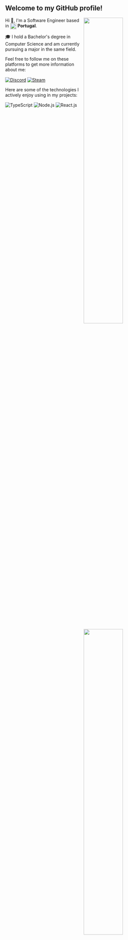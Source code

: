 ## Welcome to my GitHub profile! <img src="https://komarev.com/ghpvc/?username=almeidx" alt="" />

<img width="50%" align="right" src="https://github-readme-stats.vercel.app/api?username=almeidx&count_private=true&include_all_commits=true&show_icons=true&theme=dark&icon_color=fff&hide_border=true">
<img width="50%" align="right" src="https://github-readme-stats.vercel.app/api/top-langs?username=almeidx&theme=dark&hide_border=true&layout=compact&langs_count=6">

Hi 👋, I'm a Software Engineer based in <img width="20" align="center" src="https://img.icons8.com/color/96/000000/portugal.png"/> **Portugal**.

🎓 I hold a Bachelor's degree in Computer Science and am currently pursuing a major in the same field.

Feel free to follow me on these platforms to get more information about me:

<a href="https://discord.gg/XUQAnkq2vy" target="_blank"><img align="center" alt="Discord" src="https://img.shields.io/badge/-Discord-5865f2?style=flat&logo=discord&logoColor=white" /></a> <a href="https://steamcommunity.com/id/almeidx_" target="_blank"><img align="center" alt="Steam" src="https://img.shields.io/badge/-Steam-171a21?style=flat&logo=steam&logoColor=white" /></a>

Here are some of the technologies I actively enjoy using in my projects:

<img alt="TypeScript" align="center" src="https://img.shields.io/badge/-TypeScript-007acc?style=flat&logo=typescript&logoColor=white" /> <img alt="Node.js" align="center" src="https://img.shields.io/badge/-Node.js-43853d?style=flat&logo=Node.js&logoColor=white" /> <img alt="React.js" align="center" src="https://img.shields.io/badge/-React.js-00ffff?style=flat&logo=react&logoColor=black" />

